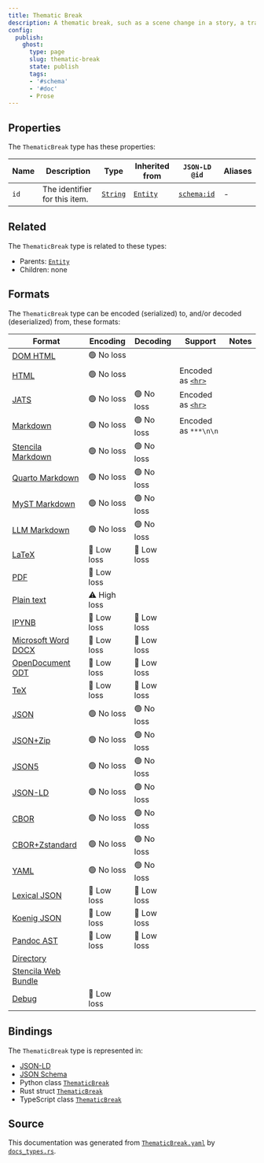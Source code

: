 ```yaml
---
title: Thematic Break
description: A thematic break, such as a scene change in a story, a transition to another topic, or a new document.
config:
  publish:
    ghost:
      type: page
      slug: thematic-break
      state: publish
      tags:
      - '#schema'
      - '#doc'
      - Prose
---
```


## Properties

The `ThematicBreak` type has these properties:

| Name | Description                   | Type                                                               | Inherited from                                                     | `JSON-LD @id`                        | Aliases |
| ---- | ----------------------------- | ------------------------------------------------------------------ | ------------------------------------------------------------------ | ------------------------------------ | ------- |
| `id` | The identifier for this item. | [`String`](https://stencila.ghost.io/docs/reference/schema/string) | [`Entity`](https://stencila.ghost.io/docs/reference/schema/entity) | [`schema:id`](https://schema.org/id) | -       |

## Related

The `ThematicBreak` type is related to these types:

- Parents: [`Entity`](https://stencila.ghost.io/docs/reference/schema/entity)
- Children: none

## Formats

The `ThematicBreak` type can be encoded (serialized) to, and/or decoded (deserialized) from, these formats:

| Format                                                                       | Encoding     | Decoding   | Support                                                                                        | Notes |
| ---------------------------------------------------------------------------- | ------------ | ---------- | ---------------------------------------------------------------------------------------------- | ----- |
| [DOM HTML](https://stencila.ghost.io/docs/reference/formats/dom.html)        | 🟢 No loss    |            |                                                                                                |
| [HTML](https://stencila.ghost.io/docs/reference/formats/html)                | 🟢 No loss    |            | Encoded as [`<hr>`](https://developer.mozilla.org/en-US/docs/Web/HTML/Element/hr)              |
| [JATS](https://stencila.ghost.io/docs/reference/formats/jats)                | 🟢 No loss    | 🟢 No loss  | Encoded as [`<hr>`](https://jats.nlm.nih.gov/articleauthoring/tag-library/1.3/element/hr.html) |
| [Markdown](https://stencila.ghost.io/docs/reference/formats/md)              | 🟢 No loss    | 🟢 No loss  | Encoded as `***\n\n`                                                                           |
| [Stencila Markdown](https://stencila.ghost.io/docs/reference/formats/smd)    | 🟢 No loss    | 🟢 No loss  |                                                                                                |
| [Quarto Markdown](https://stencila.ghost.io/docs/reference/formats/qmd)      | 🟢 No loss    | 🟢 No loss  |                                                                                                |
| [MyST Markdown](https://stencila.ghost.io/docs/reference/formats/myst)       | 🟢 No loss    | 🟢 No loss  |                                                                                                |
| [LLM Markdown](https://stencila.ghost.io/docs/reference/formats/llmd)        | 🟢 No loss    | 🟢 No loss  |                                                                                                |
| [LaTeX](https://stencila.ghost.io/docs/reference/formats/latex)              | 🔷 Low loss   | 🔷 Low loss |                                                                                                |
| [PDF](https://stencila.ghost.io/docs/reference/formats/pdf)                  | 🔷 Low loss   |            |                                                                                                |
| [Plain text](https://stencila.ghost.io/docs/reference/formats/text)          | ⚠️ High loss |            |                                                                                                |
| [IPYNB](https://stencila.ghost.io/docs/reference/formats/ipynb)              | 🔷 Low loss   | 🔷 Low loss |                                                                                                |
| [Microsoft Word DOCX](https://stencila.ghost.io/docs/reference/formats/docx) | 🔷 Low loss   | 🔷 Low loss |                                                                                                |
| [OpenDocument ODT](https://stencila.ghost.io/docs/reference/formats/odt)     | 🔷 Low loss   | 🔷 Low loss |                                                                                                |
| [TeX](https://stencila.ghost.io/docs/reference/formats/tex)                  | 🔷 Low loss   | 🔷 Low loss |                                                                                                |
| [JSON](https://stencila.ghost.io/docs/reference/formats/json)                | 🟢 No loss    | 🟢 No loss  |                                                                                                |
| [JSON+Zip](https://stencila.ghost.io/docs/reference/formats/json.zip)        | 🟢 No loss    | 🟢 No loss  |                                                                                                |
| [JSON5](https://stencila.ghost.io/docs/reference/formats/json5)              | 🟢 No loss    | 🟢 No loss  |                                                                                                |
| [JSON-LD](https://stencila.ghost.io/docs/reference/formats/jsonld)           | 🟢 No loss    | 🟢 No loss  |                                                                                                |
| [CBOR](https://stencila.ghost.io/docs/reference/formats/cbor)                | 🟢 No loss    | 🟢 No loss  |                                                                                                |
| [CBOR+Zstandard](https://stencila.ghost.io/docs/reference/formats/cbor.zstd) | 🟢 No loss    | 🟢 No loss  |                                                                                                |
| [YAML](https://stencila.ghost.io/docs/reference/formats/yaml)                | 🟢 No loss    | 🟢 No loss  |                                                                                                |
| [Lexical JSON](https://stencila.ghost.io/docs/reference/formats/lexical)     | 🔷 Low loss   | 🔷 Low loss |                                                                                                |
| [Koenig JSON](https://stencila.ghost.io/docs/reference/formats/koenig)       | 🔷 Low loss   | 🔷 Low loss |                                                                                                |
| [Pandoc AST](https://stencila.ghost.io/docs/reference/formats/pandoc)        | 🔷 Low loss   | 🔷 Low loss |                                                                                                |
| [Directory](https://stencila.ghost.io/docs/reference/formats/directory)      |              |            |                                                                                                |
| [Stencila Web Bundle](https://stencila.ghost.io/docs/reference/formats/swb)  |              |            |                                                                                                |
| [Debug](https://stencila.ghost.io/docs/reference/formats/debug)              | 🔷 Low loss   |            |                                                                                                |

## Bindings

The `ThematicBreak` type is represented in:

- [JSON-LD](https://stencila.org/ThematicBreak.jsonld)
- [JSON Schema](https://stencila.org/ThematicBreak.schema.json)
- Python class [`ThematicBreak`](https://github.com/stencila/stencila/blob/main/python/python/stencila/types/thematic_break.py)
- Rust struct [`ThematicBreak`](https://github.com/stencila/stencila/blob/main/rust/schema/src/types/thematic_break.rs)
- TypeScript class [`ThematicBreak`](https://github.com/stencila/stencila/blob/main/ts/src/types/ThematicBreak.ts)

## Source

This documentation was generated from [`ThematicBreak.yaml`](https://github.com/stencila/stencila/blob/main/schema/ThematicBreak.yaml) by [`docs_types.rs`](https://github.com/stencila/stencila/blob/main/rust/schema-gen/src/docs_types.rs).
